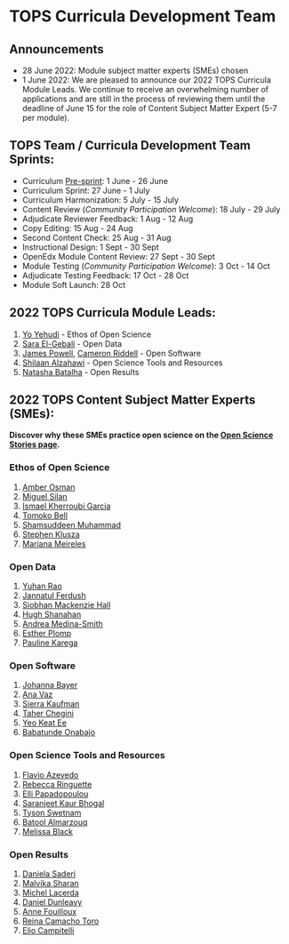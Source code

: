 # TOPS Curricula Development Team

## Announcements

* 28 June 2022: Module subject matter experts (SMEs) chosen
* 1 June 2022: We are pleased to announce our 2022 TOPS Curricula Module Leads. We continue to receive an overwhelming number of applications and are still in the process of reviewing them until the deadline of June 15 for the role of Content Subject Matter Expert (5-7 per module).  

## TOPS Team / Curricula Development Team Sprints:

- Curriculum [Pre-sprint](./events/2022-06-03-opencore-presprint-report.md): 1 June - 26 June
- Curriculum Sprint: 27 June - 1 July
- Curriculum Harmonization: 5 July - 15 July
- Content Review (*Community Participation Welcome*): 18 July - 29 July
- Adjudicate Reviewer Feedback: 1 Aug - 12 Aug
- Copy Editing: 15 Aug - 24 Aug
- Second Content Check: 25 Aug - 31 Aug
- Instructional Design: 1 Sept - 30 Sept
- OpenEdx Module Content Review: 27 Sept - 30 Sept
- Module Testing (*Community Participation Welcome*): 3 Oct - 14 Oct
- Adjudicate Testing Feedback: 17 Oct - 28 Oct
- Module Soft Launch: 28 Oct

## 2022 TOPS Curricula Module Leads:

1. [Yo Yehudi](https://twitter.com/yoyehudi) - Ethos of Open Science
2. [Sara El-Gebali](https://twitter.com/yalahowy) - Open Data
3. [James Powell](https://www.dontusethiscode.com/), [Cameron Riddell](https://www.linkedin.com/in/cameron-riddell/) - Open Software
4. [Shilaan Alzahawi](https://shilaan.rbind.io/author/shilaan-alzahawi/) - Open Science Tools and Resources
5. [Natasha Batalha](https://natashabatalha.github.io/) - Open Results

## 2022 TOPS Content Subject Matter Experts (SMEs):  

**Discover why these SMEs practice open science on the [Open Science Stories page](/docs/Area1_Engagement/Open-Science-Stories/OpenCore_SME_Why-I-Practice-Open-Science.md).**

### Ethos of Open Science

1. [Amber Osman](https://twitter.com/amb3r12)
2. [Miguel Silan](https://www.linkedin.com/in/miguel-silan-215482b3)
3. [Ismael Kherroubi Garcia](https://www.linkedin.com/in/ismaelkherroubi)
4. [Tomoko Bell](https://www.linkedin.com/in/tomoko-bell-49330321b)
5. [Shamsuddeen Muhammad](https://www.shmuhammad.com/)
6. [Stephen	Klusza](https://twitter.com/codebiologist)
7. [Mariana	Meireles](https://twitter.com/mari_meir)

### Open Data

1. [Yuhan Rao](https://twitter.com/douglas_rao)
2. [Jannatul Ferdush](https://www.linkedin.com/in/jannatul-ferdush/)
3. [Siobhan Mackenzie Hall](https://twitter.com/smhall97)
4. [Hugh Shanahan](https://twitter.com/HughShanahan)
5. [Andrea Medina-Smith](https://www.linkedin.com/in/andreamedinasmith/)
6. [Esther Plomp](https://twitter.com/PhDToothFAIRy)
7. [Pauline	Karega](https://www.linkedin.com/in/karega-pauline-20b72a145)

### Open Software

1. [Johanna Bayer](https://twitter.com/likeajumprope)
2. [Ana Vaz](https://www.linkedin.com/in/ana-carolina-vaz-9612a814/)
3. [Sierra Kaufman](https://www.linkedin.com/in/sierra-kaufman-a521bb149/)
4. [Taher Chegini](https://cheginit.github.io/)
5. [Yeo Keat Ee](https://www.linkedin.com/in/yeokeat/)
6. [Babatunde Onabajo](https://github.com/BabatundeOnabajo)

### Open Science Tools and Resources

1. [Flavio Azevedo](https://twitter.com/Flavio_Azevedo_)
2. [Rebecca Ringuette](https://www.linkedin.com/in/rebecca-ringuette-841b0b17/)
3. [Elli Papadopoulou](https://twitter.com/elli_lib)
4. [Saranjeet Kaur Bhogal](https://saranjeetkaur.github.io/About-Me/)
5. [Tyson Swetnam](https://tysonswetnam.com/)
6. [Batool Almarzouq](https://www.linkedin.com/in/batool-almarzouq-093366a1/)
7. [Melissa Black](https://twitter.com/melissablck/)

### Open Results

1. [Daniela	Saderi](https://twitter.com/Neurosarda)
2. [Malvika Sharan](https://twitter.com/MalvikaSharan)
3. [Michel Lacerda](https://www.linkedin.com/in/michellacerda/)
4. [Daniel Dunleavy](https://ctbs.fsu.edu/person/daniel-j-dunleavy-phd-msw)
5. [Anne Fouilloux](https://www.linkedin.com/in/annefouilloux/)
6. [Reina	Camacho Toro](https://www.linkedin.com/in/reina-camacho-toro-b3279762/)
7. [Elio Campitelli](https://eliocamp.github.io/)

